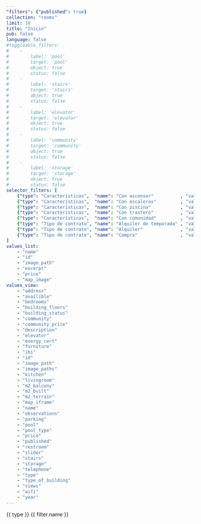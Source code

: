 ```yaml
---
"filters": {"published": true}
collection: "rooms"
limit: 10
title: "Inicio"
pub: false
language: false
#toggleable_filters:
#    -
#        label: 'pool'
#        target: 'pool'
#        object: true
#        status: false
#    -
#        label: 'stairs'
#        target: 'stairs'
#        object: true
#        status: false
#    -
#        label: 'elevator'
#        target: 'elevator'
#        object: true
#        status: false
#    -
#        label: 'community'
#        target: 'community'
#        object: true
#        status: false
#    -
#        label: 'storage'
#        target: 'storage'
#        object: true
#        status: false
selector_filters: [
    {"type": "Características",  "name": "Con ascensor"          , "value":{"elevator":  true            } },
    {"type": "Características",  "name": "Con escaleras"         , "value":{"stairs":    true            } },
    {"type": "Características",  "name": "Con piscina"           , "value":{"pool":      true            } },
    {"type": "Características",  "name": "Con trastero"          , "value":{"storage":   true            } },
    {"type": "Características",  "name": "Con comunidad"         , "value":{"community": true            } },
    {"type": "Tipo de contrato", "name": "Alquiler de temporada" , "value":{"type":      "seasonal_rent" } },
    {"type": "Tipo de contrato", "name": "Alquiler"              , "value":{"type":      "rent"          } },
    {"type": "Tipo de contrato", "name": "Compra"                , "value":{"type":      "sell"          } }
]
values_list: 
    - "name"
    - "id"
    - "image_path"
    - "excerpt"
    - "price"
    - "map_image"
values_view: 
    - "address"
    - "availible"
    - "bedrooms"
    - "building_floors"
    - "building_status"
    - "community"
    - "community_price"
    - "description"
    - "elevator"
    - "energy_cert"
    - "furniture"
    - "ibi"
    - "id"
    - "image_path"
    - "image_paths"
    - "kitchen"
    - "livingroom"
    - "m2_balcony"
    - "m2_built"
    - "m2_terrain"
    - "map_iframe"
    - "name"
    - "observations"
    - "parking"
    - "pool"
    - "pool_type"
    - "price"
    - "published"
    - "restroom"
    - "slider"
    - "stairs"
    - "storage"
    - "telephone"
    - "type"
    - "type_of_building"
    - "views"
    - "wifi"
    - "year"
---
```


<div flex="100" layout="column" layout-align="center strech">
    <div layout="row">
        <app-slideshow flex></app-slideshow>
    </div>
    <div layout="row" layout-padding flex="100">
        <app-paginator-browser flex="100">
            <div flex="100" layout="row" layout-wrap layout-align="center">
                <md-menu ng-repeat="(type, filters) in node.selector_filters | groupBy: 'type'">
                    <md-button ng-click="$mdMenu.open($event)">{{ type }}</md-button>
                    <md-menu-content width="4">
                        <md-menu-item ng-repeat="filter in filters">
                            <md-button ng-class="{'md-primary': filter.active}" ng-click="toggle_filter('$and', filter.value); filter.active = !filter.active" ng-init="filter.active = filter.active === undefined ? false : filter.active">{{ filter.name }}</md-button>
                        </md-menu-item>
                    </md-menu-content>
                </md-menu>
            </div>
            <div flex-gt-xs="50" ng-repeat="card in elements()">
                <app-card-standard item="card" prefix="'#!/' + lang()"></app-card-standard>
            </div>
        </app-paginator-browser>
    </div>
</div>
